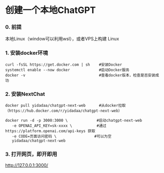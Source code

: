 # 创建一个本地ChatGPT

### 0. 前提
本地Linux（window可以利用wsl），或者VPS上构建 Linux

### 1. 安装docker环境
```
curl -fsSL https://get.docker.com | sh    #安装Docker
systemctl enable --now docker             #启动Docker服务
docker -v                                 #查看docker版本，检查是否安装成功
```

### 2. 安装NextChat
```
docker pull yidadaa/chatgpt-next-web      #从docker拉取（https://hub.docker.com/r/yidadaa/chatgpt-next-web）

docker run -d -p 3000:3000 \             #启动chatgpt-next-web
   -e OPENAI_API_KEY=sk-xxxx \           #通过 https://platform.openai.com/api-keys 获取
   -e CODE=页面访问密码 \                 #可以为空
   yidadaa/chatgpt-next-web 
```

### 3. 打开网页，即开即用
http://127.0.0.1:3000/

